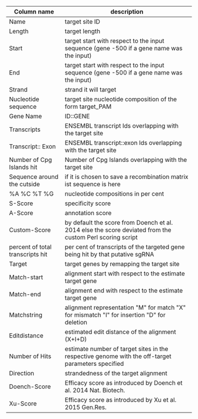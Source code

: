 |Column name|description|
|----|--------------|
|Name|target site ID|
|Length|target length|
|Start|target start with respect to the input sequence (gene -500 if a gene name was the input)|
|End|target start with respect to the input sequence (gene -500 if a gene name was the input)|
|Strand|strand it will target|
|Nucleotide sequence|target site nucleotide composition of the form target_PAM|
|Gene Name|ID::GENE|
|Transcripts|ENSEMBL transcript Ids overlapping with the target site|
|Transcript:: Exon|ENSEMBL transcript::exon Ids overlapping with the target site|
|Number of Cpg Islands hit|Number of Cpg Islands overlapping with the target site|
|Sequence around the cutside|if it is chosen to save a recombination matrix ist sequence is here|
|%A %C %T %G|nucleotide compositions in per cent|
|S-Score|specificity score|
|A-Score|annotation score|
|Custom-Score|by default the score from Doench et al. 2014 else the score deviated from the custom Perl scoring script|
|percent of total transcripts hit|per cent of transcripts of the targeted gene being hit by that putative sgRNA|
|Target|target genes by remapping the target site|
|Match-start|alignment start with respect to the estimate target gene|
|Match-end|alignment end with respect to the estimate target gene|
|Matchstring|alignment representation "M" for match "X" for mismatch "I" for insertion "D" for deletion|
|Editdistance|estimated edit distance of the alignment (X+I+D)|
|Number of Hits|estimate number of target sites in the respective genome with the off-target parameters specified|
|Direction|strandedness of the target alignment|
|Doench-Score|Efficacy score as introduced by Doench et al. 2014 Nat. Biotech.|
|Xu-Score|Efficacy score as introduced by Xu et al. 2015 Gen.Res.|
